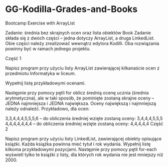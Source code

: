 # GG-Kodilla-Grades-and-Books
Bootcamp Exercise with ArrayList

Zadanie: średnia bez skrajnych ocen oraz lista obiektów Book
Zadanie składa się z dwóch części – jedna dotyczy ArrayList, a druga LinkedList. Obie części należy zrealizować wewnątrz edytora Kodilli. Oba rozwiązania powinny być w ramach jednego projektu.

Część 1

Napisz program przy użyciu listy ArrayList zawierającej kilkanaście ocen z przedmiotu Informatyka w liceum.

Wypełnij listę przykładowymi ocenami.

Następnie przy pomocy pętli for oblicz średnią ocenę ucznia (średnia arytmetyczna), ale w taki sposób, że pominięte zostaną skrajne oceny – JEDNA najmniejsza i JEDNA największa.
Oceny największą i najmniejszą należy odnaleźć. Przykładowo, dla ocen:

3,3,4,4,4,5,5,5,6 – do obliczenia średniej wzięte zostaną oceny: 3,4,4,4,5,5,5
4,4,4,4,4,4,4 – do obliczenia średniej wzięte zostaną oceny: 4,4,4,4,4
Część 2

Napisz program przy użyciu listy LinkedList, zawierającej obiekty opisujące książki. Każda książka powinna mieć tytuł i rok wydania.
Wypełnij listę kilkoma przykładowymi pozycjami.
Następnie przy pomocy pętli for-each wyświetl tylko te książki z listy, dla których rok wydania nie jest mniejszy niż 2000.
